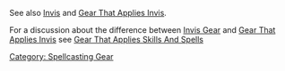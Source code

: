 See also [Invis](Invis.md "wikilink") and [ Gear That Applies
Invis](:Category:_Gear_That_Applies_Invis.md "wikilink").

For a discussion about the difference between [Invis
Gear](:Category:Invis_Gear.md "wikilink") and [Gear That Applies
Invis](:Category:Gear_That_Applies_Invis.md "wikilink") see [Gear That
Applies Skills And
Spells](:Category:Gear_That_Applies_Skills_And_Spells.md "wikilink")

[Category: Spellcasting Gear](Category:_Spellcasting_Gear "wikilink")
